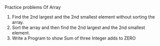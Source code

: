 Practice problems Of Array
1) Find the 2nd largest and the 2nd smallest element without sorting the array.
2) Sort the array and then find the 2nd largest and the 2nd smallest element.
3) Write a Program to show Sum of three Integer adds to ZERO
